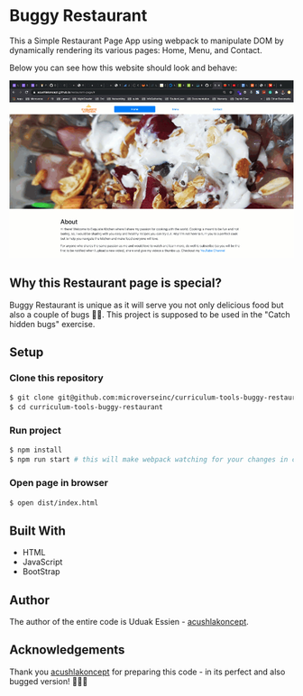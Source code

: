 # Buggy Restaurant

This a Simple Restaurant Page App using webpack to manipulate DOM by dynamically rendering its various pages: Home, Menu, and Contact. 

Below you can see how this website should look and behave:

![screenshot](./restaurant.gif)

## Why this Restaurant page is special?

Buggy Restaurant is unique as it will serve you not only delicious food but also a couple of bugs 🐛🐛.
This project is supposed to be used in the "Catch hidden bugs" exercise.

## Setup

### Clone this repository

```bash
$ git clone git@github.com:microverseinc/curriculum-tools-buggy-restaurant.git
$ cd curriculum-tools-buggy-restaurant
```

### Run project

```bash
$ npm install
$ npm run start # this will make webpack watching for your changes in code
```

### Open page in browser
```bash
$ open dist/index.html
```


## Built With

- HTML
- JavaScript
- BootStrap


## Author

The author of the entire code is Uduak Essien - [acushlakoncept](https://github.com/acushlakoncept).

## Acknowledgements

Thank you [acushlakoncept](https://github.com/acushlakoncept) for preparing this code - in its perfect and also bugged version! 👏👏👏